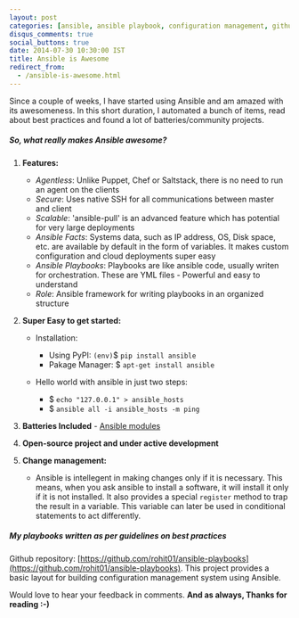 ```yaml
---
layout: post
categories: [ansible, ansible playbook, configuration management, github]
disqus_comments: true
social_buttons: true
date: 2014-07-30 10:30:00 IST
title: Ansible is Awesome
redirect_from:
  - /ansible-is-awesome.html
---
```


Since a couple of weeks, I have started using Ansible and am amazed with its awesomeness. In this short duration, I automated a bunch of items, read about best practices and found a lot of batteries/community projects.

##### So, what really makes Ansible awesome?

1. **Features:**

    * *Agentless*: Unlike Puppet, Chef or Saltstack, there is no need to run an agent on the clients
    * *Secure*: Uses native SSH for all communications between master and client
    * *Scalable*: 'ansible-pull' is an advanced feature which has potential for very large deployments
    * *Ansible Facts*: Systems data, such as IP address, OS, Disk space, etc. are available by default in the form of variables. It makes custom configuration and cloud deployments super easy
    * *Ansible Playbooks*: Playbooks are like ansible code, usually writen for orchestration. These are YML files - Powerful and easy to understand
    * *Role*: Ansible framework for writing playbooks in an organized structure

2. **Super Easy to get started:**

    * Installation:

        * Using PyPI: `(env)`$ `pip install ansible`
        * Pakage Manager: $ `apt-get install ansible`

    * Hello world with ansible in just two steps:

        * $ `echo "127.0.0.1" > ansible_hosts`
        * $ `ansible all -i ansible_hosts -m ping`

3. **Batteries Included** - [Ansible modules](http://docs.ansible.com/list_of_all_modules.html)

4. **Open-source project and under active development**

5. **Change management:**

    * Ansible is intellegent in making changes only if it is necessary. This means, when you ask ansible to install a software, it will install it only if it is not installed. It also provides a special `register` method to trap the result in a variable. This variable can later be used in conditional statements to act differently.

##### My playbooks written as per guidelines on best practices

Github repository: [https://github.com/rohit01/ansible-playbooks](https://github.com/rohit01/ansible-playbooks). This project provides a basic layout for building configuration management system using Ansible.

Would love to hear your feedback in comments. **And as always, Thanks for reading :-)**
